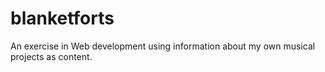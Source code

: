 # blanketforts
An exercise in Web development using information about my own musical projects as content.
